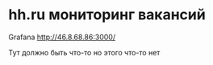 # hh.ru мониторинг вакансий

Grafana http://46.8.68.86:3000/

Тут должно быть что-то но этого что-то нет
